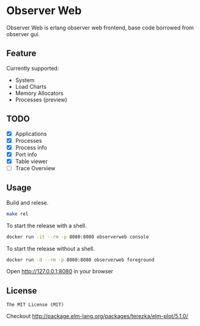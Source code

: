 Observer Web
============
Observer Web is erlang observer web frontend, base code borrowed from observer gui.

## Feature
Currently supported:
* System
* Load Charts
* Memory Allocators
* Processes (preview)

## TODO

- [x] Applications
- [x] Processes
- [x] Process info
- [x] Port info
- [x] Table viewer
- [ ] Trace Overview

## Usage
Build and relese.
```bash
make rel
```
To start the release with a shell.
```bash
docker run -it --rm -p 8080:8080 observerweb console
```
To start the release without a shell.
```bash
docker run -d --rm -p 8080:8080 observerweb foreground
```
Open http://127.0.0.1:8080 in your browser


## License

    The MIT License (MIT)

Checkout http://package.elm-lang.org/packages/terezka/elm-plot/5.1.0/
